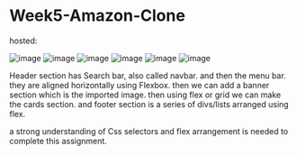 # Week5-Amazon-Clone
hosted: 

![image](https://github.com/GeeksterVatsa/Week5-Amazon-Clone/assets/144803484/0ca55197-242b-4979-bbf0-355f1e64c2ec)
![image](https://github.com/GeeksterVatsa/Week5-Amazon-Clone/assets/144803484/c9a9b6be-a9df-4e6a-973e-7c56f9bf8ea7)
![image](https://github.com/GeeksterVatsa/Week5-Amazon-Clone/assets/144803484/8a2f3e93-eebd-4453-be43-686550b9e7ff)
![image](https://github.com/GeeksterVatsa/Week5-Amazon-Clone/assets/144803484/9b4b14b2-1a40-404d-9a2b-6c1d3acdd88b)
![image](https://github.com/GeeksterVatsa/Week5-Amazon-Clone/assets/144803484/2c984b93-4d99-4f81-a5dc-acbcc082b98e)
![image](https://github.com/GeeksterVatsa/Week5-Amazon-Clone/assets/144803484/7c3e0ab9-62e1-435f-aa76-8fa325ea0da9)

Header section has Search bar, also called navbar. and then the menu bar.
they are aligned horizontally using Flexbox.
then we can add a banner section which is the imported image.
then using flex or grid we can make the cards section.
and footer section is a series of divs/lists arranged using flex.

a strong understanding of Css selectors and flex arrangement is needed to complete this assignment.

